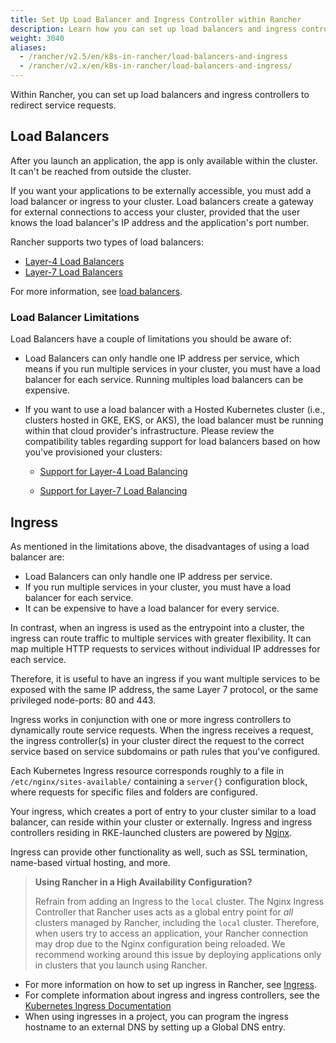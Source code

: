 ```yaml
---
title: Set Up Load Balancer and Ingress Controller within Rancher
description: Learn how you can set up load balancers and ingress controllers to redirect service requests within Rancher, and learn about the limitations of load balancers
weight: 3040
aliases:
  - /rancher/v2.5/en/k8s-in-rancher/load-balancers-and-ingress
  - /rancher/v2.x/en/k8s-in-rancher/load-balancers-and-ingress/
---
```


Within Rancher, you can set up load balancers and ingress controllers to redirect service requests.

## Load Balancers

After you launch an application, the app is only available within the cluster. It can't be reached from outside the cluster.

If you want your applications to be externally accessible, you must add a load balancer or ingress to your cluster. Load balancers create a gateway for external connections to access your cluster, provided that the user knows the load balancer's IP address and the application's port number.

Rancher supports two types of load balancers:

- [Layer-4 Load Balancers]({{<baseurl>}}/rancher/v2.5/en/k8s-in-rancher/load-balancers-and-ingress/load-balancers/#layer-4-load-balancer)
- [Layer-7 Load Balancers]({{<baseurl>}}/rancher/v2.5/en/k8s-in-rancher/load-balancers-and-ingress/load-balancers/#layer-7-load-balancer)

For more information, see [load balancers]({{<baseurl>}}/rancher/v2.5/en/k8s-in-rancher/load-balancers-and-ingress/load-balancers).

### Load Balancer Limitations

Load Balancers have a couple of limitations you should be aware of:

- Load Balancers can only handle one IP address per service, which means if you run multiple services in your cluster, you must have a load balancer for each service. Running multiples load balancers can be expensive.

- If you want to use a load balancer with a Hosted Kubernetes cluster (i.e., clusters hosted in GKE, EKS, or AKS), the load balancer must be running within that cloud provider's infrastructure. Please review the compatibility tables regarding support for load balancers based on how you've provisioned your clusters:


    - [Support for Layer-4 Load Balancing]({{<baseurl>}}/rancher/v2.5/en/k8s-in-rancher/load-balancers-and-ingress/load-balancers/#support-for-layer-4-load-balancing)

    - [Support for Layer-7 Load Balancing]({{<baseurl>}}/rancher/v2.5/en/k8s-in-rancher/load-balancers-and-ingress/load-balancers/#support-for-layer-7-load-balancing)

## Ingress

As mentioned in the limitations above, the disadvantages of using a load balancer are:

- Load Balancers can only handle one IP address per service.
- If you run multiple services in your cluster, you must have a load balancer for each service.
- It can be expensive to have a load balancer for every service.

In contrast, when an ingress is used as the entrypoint into a cluster, the ingress can route traffic to multiple services with greater flexibility. It can map multiple HTTP requests to services without individual IP addresses for each service. 

Therefore, it is useful to have an ingress if you want multiple services to be exposed with the same IP address, the same Layer 7 protocol, or the same privileged node-ports: 80 and 443.

Ingress works in conjunction with one or more ingress controllers to dynamically route service requests. When the ingress receives a request, the ingress controller(s) in your cluster direct the request to the correct service based on service subdomains or path rules that you've configured.

Each Kubernetes Ingress resource corresponds roughly to a file in `/etc/nginx/sites-available/` containing a `server{}` configuration block, where requests for specific files and folders are configured.

Your ingress, which creates a port of entry to your cluster similar to a load balancer, can reside within your cluster or externally. Ingress and ingress controllers residing in RKE-launched clusters are powered by [Nginx](https://www.nginx.com/).

Ingress can provide other functionality as well, such as SSL termination, name-based virtual hosting, and more.

>**Using Rancher in a High Availability Configuration?**
>
>Refrain from adding an Ingress to the `local` cluster. The Nginx Ingress Controller that Rancher uses acts as a global entry point for _all_ clusters managed by Rancher, including the `local` cluster.  Therefore, when users try to access an application, your Rancher connection may drop due to the Nginx configuration being reloaded. We recommend working around this issue by deploying applications only in clusters that you launch using Rancher.

- For more information on how to set up ingress in Rancher, see [Ingress]({{<baseurl>}}/rancher/v2.5/en/k8s-in-rancher/load-balancers-and-ingress/ingress).
- For complete information about ingress and ingress controllers, see the [Kubernetes Ingress Documentation](https://kubernetes.io/docs/concepts/services-networking/ingress/)
- When using ingresses in a project, you can program the ingress hostname to an external DNS by setting up a Global DNS entry.
